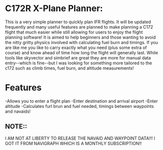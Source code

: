 # C172R X-Plane Planner:

This is a very simple planner to quickly plan IFR flights. It will be updated frequently and many useful features are planned to make planning a C172 flight 
that much easier while still allowing for users to enjoy the flight planning software! It is aimed to help beginners and those wanting to avoid the nitty gritty physics involved 
with calculating fuel burn and timings. If you are like me you like to carry exactly what you need (plus some extra of course) and know ahead of time how long the flight will generally last.
While tools like skyvector and simbrief are great they are more for manual data entry--which is fine--but I was looking for something more tailored to the c172 such as climb times, fuel burn, and 
altitude measurements!

# Features
-Allows you to enter a flight plan
-Enter destination and arrival airport
-Enter altitude
-Calculates furl brun and fuel needed, timings between waypoints and navaids!

## NOTE::
I AM NOT AT LIBERTY TO RELEASE THE NAVAID AND WAYPOINT DATA!!! I GOT IT FROM NAVIGRAPH WHICH IS A MONTHLY SUBSCRIPTION!!
